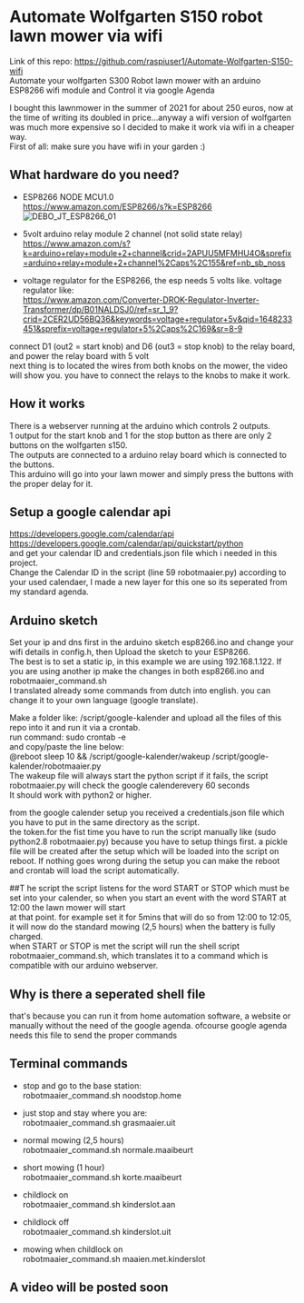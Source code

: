 # Automate Wolfgarten S150 robot lawn mower via wifi<br />
Link of this repo: https://github.com/raspiuser1/Automate-Wolfgarten-S150-wifi<br />
Automate your wolfgarten S300 Robot lawn mower with an arduino ESP8266 wifi module and Control it via google Agenda<br />

I bought this lawnmower in the summer of 2021 for about 250 euros, now at the time of writing its doubled in price...anyway a wifi version of wolfgarten was much more expensive so I decided to make it work via wifi in a cheaper way. <br />
First of all: make sure you have wifi in your garden :) <br />



## What hardware do you need?
- ESP8266 NODE MCU1.0<br />
https://www.amazon.com/ESP8266/s?k=ESP8266  <br />
![DEBO_JT_ESP8266_01](https://user-images.githubusercontent.com/13587295/160876664-14d021ab-090c-4f5e-a0ab-5f98573d25ac.png)

- 5volt arduino relay module 2 channel (not solid state relay) <br />
https://www.amazon.com/s?k=arduino+relay+module+2+channel&crid=2APUU5MFMHU4O&sprefix=arduino+relay+module+2+channel%2Caps%2C155&ref=nb_sb_noss<br />

- voltage regulator for the ESP8266, the esp needs 5 volts like. voltage regulator like: <br />
https://www.amazon.com/Converter-DROK-Regulator-Inverter-Transformer/dp/B01NALDSJ0/ref=sr_1_9?crid=2CER2UD56BQ36&keywords=voltage+regulator+5v&qid=1648233451&sprefix=voltage+regulator+5%2Caps%2C169&sr=8-9<br />

connect D1 (out2 = start knob) and D6 (out3 = stop knob) to the relay board, and power the relay board with 5 volt<br />
next thing is to located the wires from both knobs on the mower, the video will show you. you have to connect the relays to the knobs to make it work.

## How it works
There is a webserver running at the arduino which controls 2 outputs.<br />
1 output for the start knob and 1 for the stop button as there are only 2 buttons on the wolfgarten s150.<br />
The outputs are connected to a arduino relay board which is connected to the buttons.<br />
This arduino will go into your lawn mower and simply press the buttons with the proper delay for it.<br />

## Setup a google calendar api
https://developers.google.com/calendar/api<br />
https://developers.google.com/calendar/api/quickstart/python<br />
and get your calendar ID and credentials.json file which i needed in this project.<br />
Change the Calendar ID in the script (line 59 robotmaaier.py) according to your used calendaer, I made a new layer for this one so its seperated from my standard agenda.<br />

## Arduino sketch
Set your ip and dns first in the arduino sketch esp8266.ino and change your wifi details in config.h, then Upload the sketch to your ESP8266.<br />
The best is to set a static ip, in this example we are using 192.168.1.122. If you are using another ip make the changes in both esp8266.ino and robotmaaier_command.sh<br />
I translated already some commands from dutch into english. you can change it to your own language (google translate).<br />


Make a folder like: /script/google-kalender and upload all the files of this repo into it and run it via a crontab. <br />
run command: sudo crontab -e<br />
and copy/paste the line below:<br />
@reboot sleep 10 && /script/google-kalender/wakeup /script/google-kalender/robotmaaier.py<br />
The wakeup file will always start the python script if it fails, the script robotmaaier.py will check the google calenderevery 60 seconds<br />
It should work with python2 or higher.<br />

from the google calender setup you received a credentials.json file which you have to put in the same directory as the script.<br />
the token.for the fist time you have to run the script manually like (sudo python2.8 robotmaaier.py) because you have to setup things first. a pickle file will be created after the setup which will be loaded into the script on reboot. If nothing goes wrong during the setup you can make the reboot and crontab will load the script automatically.<br />


##T he script
the script listens for the word START or STOP which must be set into your calender, so when you start an event with the word START at 12:00 the lawn mower will start<br /> at that point. for example set it for 5mins that will do so from 12:00 to 12:05, it will now do the standard mowing (2,5 hours) when the battery is fully charged.<br />
when START or STOP is met the script will run the shell script robotmaaier_command.sh, which translates it to a command which is compatible with our arduino webserver.<br />

## Why is there a seperated shell file
that's because you can run it from home automation software, a website or manually without the need of the google agenda. ofcourse google agenda needs this file to send the proper commands<br />

## Terminal commands
- stop and go to the base station:<br />
robotmaaier_command.sh noodstop.home<br />

- just stop and stay where you are:<br />
robotmaaier_command.sh grasmaaier.uit<br />

- normal mowing (2,5 hours)<br />
robotmaaier_command.sh normale.maaibeurt<br />

- short mowing (1 hour)<br />
robotmaaier_command.sh korte.maaibeurt<br />

- childlock on<br />
robotmaaier_command.sh kinderslot.aan<br />

- childlock off<br />
robotmaaier_command.sh kinderslot.uit<br />

- mowing when childlock on<br />
robotmaaier_command.sh maaien.met.kinderslot<br />



## A video will be posted soon
